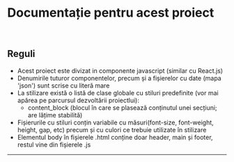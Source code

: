 <h1>Documentație pentru acest proiect</h1>
<br>
<h2>Reguli</h2>
<ul>
    <li>Acest proiect este divizat in componente javascript (similar cu React.js)</li>
    <li>Denumirile tuturor componentelor, precum și a fișierelor cu date (mapa 'json') sunt scrise cu literă mare</li>
    <li>La stilizare există o listă de clase globale cu stiluri predefinite (vor mai apărea pe parcursul dezvoltării proiectlui): 
        <ul>
            <li>content_block (blocul în care se plasează conținutul unei secțiuni; are lățime stabilită)</li>
        </ul>
    </li>
    <li>Fișierurile cu stiluri conțin variabile cu măsuri(font-size, font-weight, height, gap, etc) precum și cu culori ce trebuie utilizate în stilizare</li>
    <li>Elementul body în fișierele .html conține doar header, main și footer, restul vine din fișierele .js</li>
</ul>
<hr>